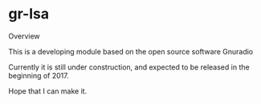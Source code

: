 # gr-lsa

Overview

This is a developing module based on the open source software Gnuradio

Currently it is still under construction, and expected to be released in the beginning of 2017.

Hope that I can make it.




